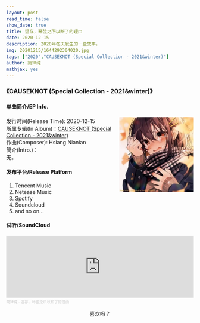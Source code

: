 ```yaml
---
layout: post
read_time: false
show_date: true
title: 温存，琴弦之所以断了的理由
date: 2020-12-15
description: 2020年冬天发生的一些故事。
img: 20201215/1644292304020.jpg
tags: ["2020","CAUSEKNOT (Special Collection - 2021&winter)"]
author: 简律纯
mathjax: yes
---
```

### 《CAUSEKNOT (Special Collection - 2021&winter)》

#### 单曲简介/EP Info.

<img width="200" align="right" src="../assets/img/20201215/1644292304020.jpg" >

发行时间(Release Time): 2020-12-15<br>
所属专辑(In Album)：[CAUSEKNOT (Special Collection - 2021&winter)](https://fm.jyunko.cn/tag.html?tag=CAUSEKNOT+%28Special+Collection+-+2021%26winter%29)<br>
作曲(Composer): Hsiang Nianian<br>
简介(Intro.)：<br>
无。

#### 发布平台/Release Platform
1. Tencent Music
2. Netease Music
3. Spotify
4. Soundcloud
5. and so on...

#### 试听/SoundCloud

<iframe width="100%" height="166" scrolling="no" frameborder="no" allow="autoplay" src="https://w.soundcloud.com/player/?url=https%3A//api.soundcloud.com/tracks/1360358635&color=%23ff5500&auto_play=false&hide_related=false&show_comments=true&show_user=true&show_reposts=false&show_teaser=true"></iframe><div style="font-size: 10px; color: #cccccc;line-break: anywhere;word-break: normal;overflow: hidden;white-space: nowrap;text-overflow: ellipsis; font-family: Interstate,Lucida Grande,Lucida Sans Unicode,Lucida Sans,Garuda,Verdana,Tahoma,sans-serif;font-weight: 100;"><a href="https://soundcloud.com/hsiang_nianian" title="简律纯" target="_blank" style="color: #cccccc; text-decoration: none;">简律纯</a> · <a href="https://soundcloud.com/hsiang_nianian/winter_theme" title="温存，琴弦之所以断了的理由" target="_blank" style="color: #cccccc; text-decoration: none;">温存，琴弦之所以断了的理由</a></div>

<p align="center"><a>喜欢吗？</a></p>
